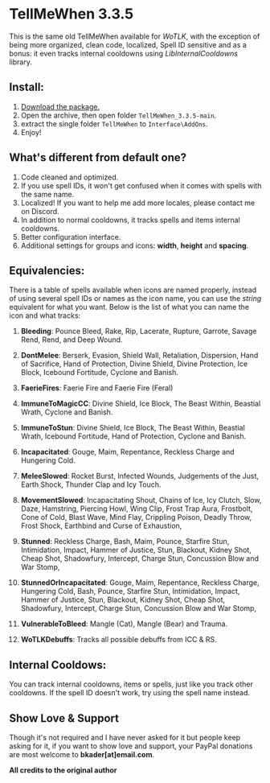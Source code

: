 # TellMeWhen 3.3.5

This is the same old TellMeWhen available for _WoTLK_, with the exception of being more organized, clean code, localized, Spell ID sensitive and as a bonus: it even tracks internal cooldowns using _LibInternalCooldowns_ library.

## Install:

1. [Download the package.](https://github.com/bkader/TellMeWhen_3.3.5/archive/refs/heads/main.zip)
2. Open the archive, then open folder `TellMeWhen_3.3.5-main`.
3. extract the single folder `TellMeWhen` to `Interface\AddOns`.
4. Enjoy!

## What's different from default one?

1. Code cleaned and optimized.
2. If you use spell IDs, it won't get confused when it comes with spells with the same name.
3. Localized! If you want to help me add more locales, please contact me on Discord.
4. In addition to normal cooldowns, it tracks spells and items internal cooldowns.
5. Better configuration interface.
6. Additional settings for groups and icons: **width**, **height** and **spacing**.

## Equivalencies:

There is a table of spells available when icons are named properly, instead of using several spell IDs or names as the icon name, you can use the _string_ equivalent for what you want. Below is the list of what you can name the icon and what tracks:

1. **Bleeding**: Pounce Bleed, Rake, Rip, Lacerate, Rupture, Garrote, Savage Rend, Rend, and Deep Wound.

2. **DontMelee**: Berserk, Evasion, Shield Wall, Retaliation, Dispersion, Hand of Sacrifice, Hand of Protection, Divine Shield, Divine Protection, Ice Block, Icebound Fortitude, Cyclone and Banish.

3. **FaerieFires**: Faerie Fire and Faerie Fire (Feral)

4. **ImmuneToMagicCC**: Divine Shield, Ice Block, The Beast Within, Beastial Wrath, Cyclone and Banish.

5. **ImmuneToStun**: Divine Shield, Ice Block, The Beast Within, Beastial Wrath, Icebound Fortitude, Hand of Protection, Cyclone and Banish.

6. **Incapacitated**: Gouge, Maim, Repentance, Reckless Charge and Hungering Cold.

7. **MeleeSlowed**: Rocket Burst, Infected Wounds, Judgements of the Just, Earth Shock, Thunder Clap and Icy Touch.

8. **MovementSlowed**: Incapacitating Shout, Chains of Ice, Icy Clutch, Slow, Daze, Hamstring, Piercing Howl, Wing Clip, Frost Trap Aura, Frostbolt, Cone of Cold, Blast Wave, Mind Flay, Crippling Poison, Deadly Throw, Frost Shock, Earthbind and Curse of Exhaustion,

9. **Stunned**: Reckless Charge, Bash, Maim, Pounce, Starfire Stun, Intimidation, Impact, Hammer of Justice, Stun, Blackout, Kidney Shot, Cheap Shot, Shadowfury, Intercept, Charge Stun, Concussion Blow and War Stomp,

10. **StunnedOrIncapacitated**: Gouge, Maim, Repentance, Reckless Charge, Hungering Cold, Bash, Pounce, Starfire Stun, Intimidation, Impact, Hammer of Justice, Stun, Blackout, Kidney Shot, Cheap Shot, Shadowfury, Intercept, Charge Stun, Concussion Blow and War Stomp,

11. **VulnerableToBleed**: Mangle (Cat), Mangle (Bear) and Trauma.

12. **WoTLKDebuffs**: Tracks all possible debuffs from ICC & RS.

## Internal Cooldows:

You can track internal cooldowns, items or spells, just like you track other cooldowns. If the spell ID doesn't work, try using the spell name instead.

## Show Love & Support

Though it's not required and I have never asked for it but people keep asking for it, if you want to show love and support, your PayPal donations are most welcome to **bkader[at]email.com**.

**All credits to the original author**
